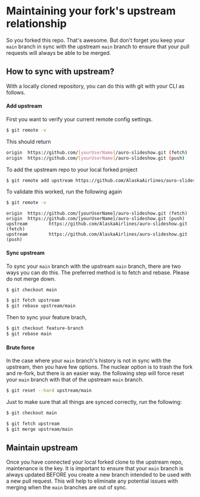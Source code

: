 # Maintaining your fork's upstream relationship

So you forked this repo. That's awesome. But don't forget you keep your `main` branch in sync with the upstream `main` branch to ensure that your pull requests will always be able to be merged.

## How to sync with upstream?

With a locally cloned repository, you can do this with git with your CLI as follows.

#### Add upstream

First you want to verify your current remote config settings.

```bash
$ git remote -v
```

This should return

```bash
origin  https://github.com/[yourUserName]/auro-slideshow.git (fetch)
origin  https://github.com/[yourUserName]/auro-slideshow.git (push)
```

To add the upstream repo to your local forked project

```bash
$ git remote add upstream https://github.com/AlaskaAirlines/auro-slideshow.git
```

To validate this worked, run the following again

```bash
$ git remote -v
```

```
origin  https://github.com/[yourUserName]/auro-slideshow.git (fetch)
origin  https://github.com/[yourUserName]/auro-slideshow.git (push)
upstream        https://github.com/AlaskaAirlines/auro-slideshow.git (fetch)
upstream        https://github.com/AlaskaAirlines/auro-slideshow.git (push)
```

#### Sync upstream

To sync your `main` branch with the upstream `main` branch, there are two ways you can do this. The preferred method is to fetch and rebase. Please do not merge down.

```bash
$ git checkout main

$ git fetch upstream
$ git rebase upstream/main
```

Then to sync your feature brach,

```bash
$ git checkout feature-branch
$ git rebase main
```

#### Brute force

In the case where your `main` branch's history is not in sync with the upstream, then you have few options. The nuclear option is to trash the fork and re-fork, but there is an easier way. the following step will force reset your `main` branch with that of the upstream `main` branch.

```bash
$ git reset --hard upstream/main
```

Just to make sure that all things are synced correctly, run the following:

```bash
$ git checkout main

$ git fetch upstream
$ git merge upstream/main
```

## Maintain upstream

Once you have connected your local forked clone to the upstream repo, maintenance is the key. It is important to ensure that your `main` branch is always updated BEFORE you create a new branch intended to be used with a new pull request. This will help to eliminate any potential issues with merging when the `main` branches are out of sync.
